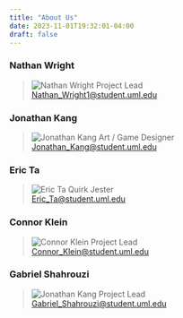 ```yaml
---
title: "About Us"
date: 2023-11-01T19:32:01-04:00
draft: false
---
```


### Nathan Wright
 > ![Nathan Wright](/LeveledLogicWebsite/contactInfo/nathan_wright_headshot.webp) 
 > Project Lead  
 > Nathan_Wright1@student.uml.edu

### Jonathan Kang
 > ![Jonathan Kang](/LeveledLogicWebsite/contactInfo/John.JPG) 
 > Art / Game Designer  
 > Jonathan_Kang@student.uml.edu  

### Eric Ta
 > ![Eric Ta](/LeveledLogicWebsite/contactInfo/Eric.jpg) 
 > Quirk Jester  
 > Eric_Ta@student.uml.edu  

### Connor Klein
 > ![Connor Klein](/LeveledLogicWebsite/contactInfo/connor.png) 
 > Project Lead  
 > Connor_Klein@student.uml.edu  

### Gabriel Shahrouzi
 > ![Jonathan Kang](/LeveledLogicWebsite/contactInfo) 
 > Project Lead  
 > Gabriel_Shahrouzi@student.uml.edu  